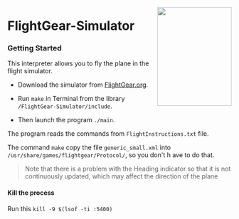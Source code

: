 <p align="center">
  <img 
    align="right"
    width="167"
    height="222"
    src="https://wiki.flightgear.org/w/images/0/00/Fglogo1.png"
  >
</p>


# FlightGear-Simulator

### Getting Started

This interpreter allows you to fly the plane in the flight simulator.

- Download the simulator from [FlightGear.org](http://home.flightgear.org/).

- Run `make` in Terminal from the library `/FlightGear-Simulator/include`.

- Then launch the program `./main`.


The program reads the commands from `FlightInstructions.txt` file.   

The command `make` copy the file `generic_small.xml` into `/usr/share/games/flightgear/Protocol/`, so you don't h 
ave to do that.

> Note that there is a problem with the Heading indicator so that it is not continuously updated, which may affect the direction of the plane

#### Kill the process
Run this `kill -9 $(lsof -ti :5400)`


